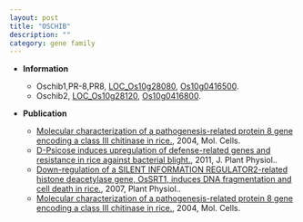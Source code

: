```yaml
---
layout: post
title: "OSCHIB"
description: ""
category: gene family
---
```


* **Information**  
    + Oschib1,PR-8,PR8, [LOC_Os10g28080](http://rice.plantbiology.msu.edu/cgi-bin/ORF_infopage.cgi?orf=LOC_Os10g28080), [Os10g0416500](http://rapdb.dna.affrc.go.jp/viewer/gbrowse_details/irgsp1?name=Os10g0416500).
    + Oschib2, [LOC_Os10g28120](http://rice.plantbiology.msu.edu/cgi-bin/ORF_infopage.cgi?orf=LOC_Os10g28120), [Os10g0416800](http://rapdb.dna.affrc.go.jp/viewer/gbrowse_details/irgsp1?name=Os10g0416800).

* **Publication**  
    + [Molecular characterization of a pathogenesis-related protein 8 gene encoding a class III chitinase in rice.](http://www.ncbi.nlm.nih.gov/pubmed?term=Molecular+characterization+of+a+pathogenesis-related+protein+8+gene+encoding+a+class+III+chitinase+in+rice.%5BTitle%5D), 2004, Mol. Cells.
    + [D-Psicose induces upregulation of defense-related genes and resistance in rice against bacterial blight.](http://www.ncbi.nlm.nih.gov/pubmed?term=D-Psicose+induces+upregulation+of+defense-related+genes+and+resistance+in+rice+against+bacterial+blight.%5BTitle%5D), 2011, J. Plant Physiol..
    + [Down-regulation of a SILENT INFORMATION REGULATOR2-related histone deacetylase gene, OsSRT1, induces DNA fragmentation and cell death in rice.](http://www.ncbi.nlm.nih.gov/pubmed?term=Down-regulation+of+a+SILENT+INFORMATION+REGULATOR2-related+histone+deacetylase+gene,+OsSRT1,+induces+DNA+fragmentation+and+cell+death+in+rice.%5BTitle%5D), 2007, Plant Physiol..
    + [Molecular characterization of a pathogenesis-related protein 8 gene encoding a class III chitinase in rice.](http://www.ncbi.nlm.nih.gov/pubmed?term=Molecular+characterization+of+a+pathogenesis-related+protein+8+gene+encoding+a+class+III+chitinase+in+rice.%5BTitle%5D), 2004, Mol. Cells.



